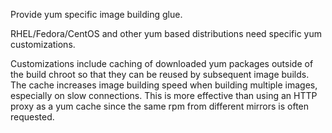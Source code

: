 Provide yum specific image building glue.

RHEL/Fedora/CentOS and other yum based distributions need specific yum
customizations.

Customizations include caching of downloaded yum packages outside of the build
chroot so that they can be reused by subsequent image builds.  The cache
increases image building speed when building multiple images, especially on
slow connections.  This is more effective than using an HTTP proxy as a yum
cache since the same rpm from different mirrors is often requested.
